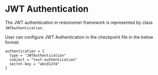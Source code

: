 # JWT Authentication

The JWT authentication in restonomer framework is represented by class `JWTAuthentication`.

User can configure JWT Authentication in the checkpoint file in the below format:

```hocon
authentication = {
  type = "JWTAuthentication"
  subject = "test-authentication"
  secret-key = "abcd1234"
}
```
